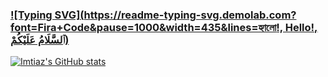 ### [![Typing SVG](https://readme-typing-svg.demolab.com?font=Fira+Code&pause=1000&width=435&lines=হ্যালো!, Hello!, ٱلسَّلَامُ عَلَيْكُمْ)](https://git.io/typing-svg)
[![Imtiaz's GitHub stats](https://github-readme-stats.vercel.app/api?username=imtiaznyc1&hide=stars,prs&theme=dark)](https://github.com/anuraghazra/github-readme-stats)

<!--
**imtiaznyc1/imtiaznyc1** is a ✨ _special_ ✨ repository because its `README.md` (this file) appears on your GitHub profile.

Here are some ideas to get you started:

- 🔭 I’m currently working on ...
- 🌱 I’m currently learning ...
- 👯 I’m looking to collaborate on ...
- 🤔 I’m looking for help with ...
- 💬 Ask me about ...
- 📫 How to reach me: ...
- 😄 Pronouns: ...
- ⚡ Fun fact: ...
-->
